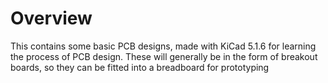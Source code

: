 # Overview
This contains some basic PCB designs, made with KiCad 5.1.6 for learning the process of PCB design.
These will generally be in the form of breakout boards, so they can be fitted into a breadboard for prototyping
